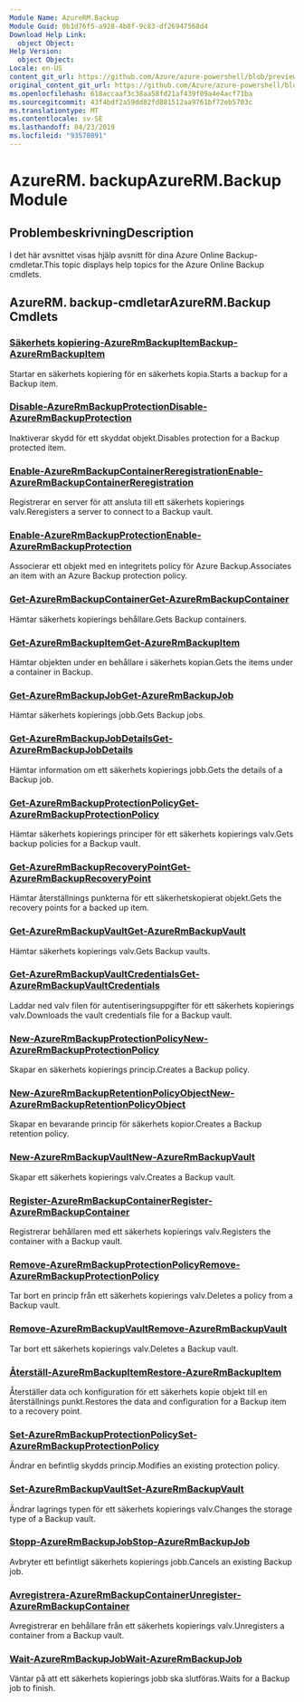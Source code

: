 ```yaml
---
Module Name: AzureRM.Backup
Module Guid: 0b1d76f5-a928-4b8f-9c83-df26947568d4
Download Help Link:
  object Object: 
Help Version:
  object Object: 
Locale: en-US
content_git_url: https://github.com/Azure/azure-powershell/blob/preview/src/ResourceManager/AzureBackup/Commands.AzureBackup/help/AzureRM.Backup.md
original_content_git_url: https://github.com/Azure/azure-powershell/blob/preview/src/ResourceManager/AzureBackup/Commands.AzureBackup/help/AzureRM.Backup.md
ms.openlocfilehash: 618accaaf3c38aa58fd21af439f09a4e4acf71ba
ms.sourcegitcommit: 43f4bdf2a59dd82fd881512aa9761bf72eb5703c
ms.translationtype: MT
ms.contentlocale: sv-SE
ms.lasthandoff: 04/23/2019
ms.locfileid: "93570891"
---
```

# <span data-ttu-id="db4d1-101">AzureRM. backup</span><span class="sxs-lookup"><span data-stu-id="db4d1-101">AzureRM.Backup Module</span></span>
## <span data-ttu-id="db4d1-102">Problembeskrivning</span><span class="sxs-lookup"><span data-stu-id="db4d1-102">Description</span></span>
<span data-ttu-id="db4d1-103">I det här avsnittet visas hjälp avsnitt för dina Azure Online Backup-cmdletar.</span><span class="sxs-lookup"><span data-stu-id="db4d1-103">This topic displays help topics for the Azure Online Backup cmdlets.</span></span>

## <span data-ttu-id="db4d1-104">AzureRM. backup-cmdletar</span><span class="sxs-lookup"><span data-stu-id="db4d1-104">AzureRM.Backup Cmdlets</span></span>
### [<span data-ttu-id="db4d1-105">Säkerhets kopiering-AzureRmBackupItem</span><span class="sxs-lookup"><span data-stu-id="db4d1-105">Backup-AzureRmBackupItem</span></span>](Backup-AzureRmBackupItem.md)
<span data-ttu-id="db4d1-106">Startar en säkerhets kopiering för en säkerhets kopia.</span><span class="sxs-lookup"><span data-stu-id="db4d1-106">Starts a backup for a Backup item.</span></span>

### [<span data-ttu-id="db4d1-107">Disable-AzureRmBackupProtection</span><span class="sxs-lookup"><span data-stu-id="db4d1-107">Disable-AzureRmBackupProtection</span></span>](Disable-AzureRmBackupProtection.md)
<span data-ttu-id="db4d1-108">Inaktiverar skydd för ett skyddat objekt.</span><span class="sxs-lookup"><span data-stu-id="db4d1-108">Disables protection for a Backup protected item.</span></span>

### [<span data-ttu-id="db4d1-109">Enable-AzureRmBackupContainerReregistration</span><span class="sxs-lookup"><span data-stu-id="db4d1-109">Enable-AzureRmBackupContainerReregistration</span></span>](Enable-AzureRmBackupContainerReregistration.md)
<span data-ttu-id="db4d1-110">Registrerar en server för att ansluta till ett säkerhets kopierings valv.</span><span class="sxs-lookup"><span data-stu-id="db4d1-110">Reregisters a server to connect to a Backup vault.</span></span>

### [<span data-ttu-id="db4d1-111">Enable-AzureRmBackupProtection</span><span class="sxs-lookup"><span data-stu-id="db4d1-111">Enable-AzureRmBackupProtection</span></span>](Enable-AzureRmBackupProtection.md)
<span data-ttu-id="db4d1-112">Associerar ett objekt med en integritets policy för Azure Backup.</span><span class="sxs-lookup"><span data-stu-id="db4d1-112">Associates an item with an Azure Backup protection policy.</span></span>

### [<span data-ttu-id="db4d1-113">Get-AzureRmBackupContainer</span><span class="sxs-lookup"><span data-stu-id="db4d1-113">Get-AzureRmBackupContainer</span></span>](Get-AzureRmBackupContainer.md)
<span data-ttu-id="db4d1-114">Hämtar säkerhets kopierings behållare.</span><span class="sxs-lookup"><span data-stu-id="db4d1-114">Gets Backup containers.</span></span>

### [<span data-ttu-id="db4d1-115">Get-AzureRmBackupItem</span><span class="sxs-lookup"><span data-stu-id="db4d1-115">Get-AzureRmBackupItem</span></span>](Get-AzureRmBackupItem.md)
<span data-ttu-id="db4d1-116">Hämtar objekten under en behållare i säkerhets kopian.</span><span class="sxs-lookup"><span data-stu-id="db4d1-116">Gets the items under a container in Backup.</span></span>

### [<span data-ttu-id="db4d1-117">Get-AzureRmBackupJob</span><span class="sxs-lookup"><span data-stu-id="db4d1-117">Get-AzureRmBackupJob</span></span>](Get-AzureRmBackupJob.md)
<span data-ttu-id="db4d1-118">Hämtar säkerhets kopierings jobb.</span><span class="sxs-lookup"><span data-stu-id="db4d1-118">Gets Backup jobs.</span></span>

### [<span data-ttu-id="db4d1-119">Get-AzureRmBackupJobDetails</span><span class="sxs-lookup"><span data-stu-id="db4d1-119">Get-AzureRmBackupJobDetails</span></span>](Get-AzureRmBackupJobDetails.md)
<span data-ttu-id="db4d1-120">Hämtar information om ett säkerhets kopierings jobb.</span><span class="sxs-lookup"><span data-stu-id="db4d1-120">Gets the details of a Backup job.</span></span>

### [<span data-ttu-id="db4d1-121">Get-AzureRmBackupProtectionPolicy</span><span class="sxs-lookup"><span data-stu-id="db4d1-121">Get-AzureRmBackupProtectionPolicy</span></span>](Get-AzureRmBackupProtectionPolicy.md)
<span data-ttu-id="db4d1-122">Hämtar säkerhets kopierings principer för ett säkerhets kopierings valv.</span><span class="sxs-lookup"><span data-stu-id="db4d1-122">Gets backup policies for a Backup vault.</span></span>

### [<span data-ttu-id="db4d1-123">Get-AzureRmBackupRecoveryPoint</span><span class="sxs-lookup"><span data-stu-id="db4d1-123">Get-AzureRmBackupRecoveryPoint</span></span>](Get-AzureRmBackupRecoveryPoint.md)
<span data-ttu-id="db4d1-124">Hämtar återställnings punkterna för ett säkerhetskopierat objekt.</span><span class="sxs-lookup"><span data-stu-id="db4d1-124">Gets the recovery points for a backed up item.</span></span>

### [<span data-ttu-id="db4d1-125">Get-AzureRmBackupVault</span><span class="sxs-lookup"><span data-stu-id="db4d1-125">Get-AzureRmBackupVault</span></span>](Get-AzureRmBackupVault.md)
<span data-ttu-id="db4d1-126">Hämtar säkerhets kopierings valv.</span><span class="sxs-lookup"><span data-stu-id="db4d1-126">Gets Backup vaults.</span></span>

### [<span data-ttu-id="db4d1-127">Get-AzureRmBackupVaultCredentials</span><span class="sxs-lookup"><span data-stu-id="db4d1-127">Get-AzureRmBackupVaultCredentials</span></span>](Get-AzureRmBackupVaultCredentials.md)
<span data-ttu-id="db4d1-128">Laddar ned valv filen för autentiseringsuppgifter för ett säkerhets kopierings valv.</span><span class="sxs-lookup"><span data-stu-id="db4d1-128">Downloads the vault credentials file for a Backup vault.</span></span>

### [<span data-ttu-id="db4d1-129">New-AzureRmBackupProtectionPolicy</span><span class="sxs-lookup"><span data-stu-id="db4d1-129">New-AzureRmBackupProtectionPolicy</span></span>](New-AzureRmBackupProtectionPolicy.md)
<span data-ttu-id="db4d1-130">Skapar en säkerhets kopierings princip.</span><span class="sxs-lookup"><span data-stu-id="db4d1-130">Creates a Backup policy.</span></span>

### [<span data-ttu-id="db4d1-131">New-AzureRmBackupRetentionPolicyObject</span><span class="sxs-lookup"><span data-stu-id="db4d1-131">New-AzureRmBackupRetentionPolicyObject</span></span>](New-AzureRmBackupRetentionPolicyObject.md)
<span data-ttu-id="db4d1-132">Skapar en bevarande princip för säkerhets kopior.</span><span class="sxs-lookup"><span data-stu-id="db4d1-132">Creates a Backup retention policy.</span></span>

### [<span data-ttu-id="db4d1-133">New-AzureRmBackupVault</span><span class="sxs-lookup"><span data-stu-id="db4d1-133">New-AzureRmBackupVault</span></span>](New-AzureRmBackupVault.md)
<span data-ttu-id="db4d1-134">Skapar ett säkerhets kopierings valv.</span><span class="sxs-lookup"><span data-stu-id="db4d1-134">Creates a Backup vault.</span></span>

### [<span data-ttu-id="db4d1-135">Register-AzureRmBackupContainer</span><span class="sxs-lookup"><span data-stu-id="db4d1-135">Register-AzureRmBackupContainer</span></span>](Register-AzureRmBackupContainer.md)
<span data-ttu-id="db4d1-136">Registrerar behållaren med ett säkerhets kopierings valv.</span><span class="sxs-lookup"><span data-stu-id="db4d1-136">Registers the container with a Backup vault.</span></span>

### [<span data-ttu-id="db4d1-137">Remove-AzureRmBackupProtectionPolicy</span><span class="sxs-lookup"><span data-stu-id="db4d1-137">Remove-AzureRmBackupProtectionPolicy</span></span>](Remove-AzureRmBackupProtectionPolicy.md)
<span data-ttu-id="db4d1-138">Tar bort en princip från ett säkerhets kopierings valv.</span><span class="sxs-lookup"><span data-stu-id="db4d1-138">Deletes a policy from a Backup vault.</span></span>

### [<span data-ttu-id="db4d1-139">Remove-AzureRmBackupVault</span><span class="sxs-lookup"><span data-stu-id="db4d1-139">Remove-AzureRmBackupVault</span></span>](Remove-AzureRmBackupVault.md)
<span data-ttu-id="db4d1-140">Tar bort ett säkerhets kopierings valv.</span><span class="sxs-lookup"><span data-stu-id="db4d1-140">Deletes a Backup vault.</span></span>

### [<span data-ttu-id="db4d1-141">Återställ-AzureRmBackupItem</span><span class="sxs-lookup"><span data-stu-id="db4d1-141">Restore-AzureRmBackupItem</span></span>](Restore-AzureRmBackupItem.md)
<span data-ttu-id="db4d1-142">Återställer data och konfiguration för ett säkerhets kopie objekt till en återställnings punkt.</span><span class="sxs-lookup"><span data-stu-id="db4d1-142">Restores the data and configuration for a Backup item to a recovery point.</span></span>

### [<span data-ttu-id="db4d1-143">Set-AzureRmBackupProtectionPolicy</span><span class="sxs-lookup"><span data-stu-id="db4d1-143">Set-AzureRmBackupProtectionPolicy</span></span>](Set-AzureRmBackupProtectionPolicy.md)
<span data-ttu-id="db4d1-144">Ändrar en befintlig skydds princip.</span><span class="sxs-lookup"><span data-stu-id="db4d1-144">Modifies an existing protection policy.</span></span>

### [<span data-ttu-id="db4d1-145">Set-AzureRmBackupVault</span><span class="sxs-lookup"><span data-stu-id="db4d1-145">Set-AzureRmBackupVault</span></span>](Set-AzureRmBackupVault.md)
<span data-ttu-id="db4d1-146">Ändrar lagrings typen för ett säkerhets kopierings valv.</span><span class="sxs-lookup"><span data-stu-id="db4d1-146">Changes the storage type of a Backup vault.</span></span>

### [<span data-ttu-id="db4d1-147">Stopp-AzureRmBackupJob</span><span class="sxs-lookup"><span data-stu-id="db4d1-147">Stop-AzureRmBackupJob</span></span>](Stop-AzureRmBackupJob.md)
<span data-ttu-id="db4d1-148">Avbryter ett befintligt säkerhets kopierings jobb.</span><span class="sxs-lookup"><span data-stu-id="db4d1-148">Cancels an existing Backup job.</span></span>

### [<span data-ttu-id="db4d1-149">Avregistrera-AzureRmBackupContainer</span><span class="sxs-lookup"><span data-stu-id="db4d1-149">Unregister-AzureRmBackupContainer</span></span>](Unregister-AzureRmBackupContainer.md)
<span data-ttu-id="db4d1-150">Avregistrerar en behållare från ett säkerhets kopierings valv.</span><span class="sxs-lookup"><span data-stu-id="db4d1-150">Unregisters a container from a Backup vault.</span></span>

### [<span data-ttu-id="db4d1-151">Wait-AzureRmBackupJob</span><span class="sxs-lookup"><span data-stu-id="db4d1-151">Wait-AzureRmBackupJob</span></span>](Wait-AzureRmBackupJob.md)
<span data-ttu-id="db4d1-152">Väntar på att ett säkerhets kopierings jobb ska slutföras.</span><span class="sxs-lookup"><span data-stu-id="db4d1-152">Waits for a Backup job to finish.</span></span>

